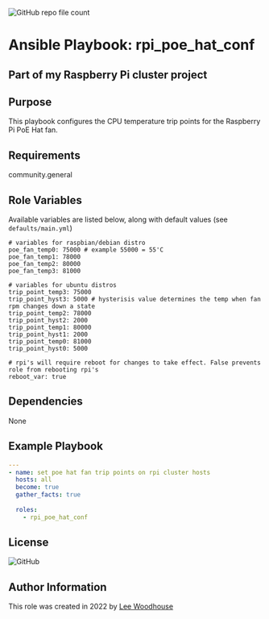 ![GitHub repo file count](https://img.shields.io/github/directory-file-count/lpwoodhouse/playbook_rpi_poe_hat_conf)
# Ansible Playbook: rpi_poe_hat_conf
## Part of my Raspberry Pi cluster project

## Purpose

This playbook configures the CPU temperature trip points for the Raspberry Pi PoE Hat fan.

## Requirements

community.general

## Role Variables

Available variables are listed below, along with default values (see ```defaults/main.yml```)
```shell
# variables for raspbian/debian distro
poe_fan_temp0: 75000 # example 55000 = 55'C
poe_fan_temp1: 78000
poe_fan_temp2: 80000
poe_fan_temp3: 81000

# variables for ubuntu distros
trip_point_temp3: 75000
trip_point_hyst3: 5000 # hysterisis value determines the temp when fan rpm changes down a state
trip_point_temp2: 78000
trip_point_hyst2: 2000
trip_point_temp1: 80000
trip_point_hyst1: 2000
trip_point_temp0: 81000
trip_point_hyst0: 5000

# rpi's will require reboot for changes to take effect. False prevents role from rebooting rpi's
reboot_var: true
```
## Dependencies

None

## Example Playbook
```yaml
---
- name: set poe hat fan trip points on rpi cluster hosts
  hosts: all
  become: true
  gather_facts: true
   
  roles:
    - rpi_poe_hat_conf
```

## License

![GitHub](https://img.shields.io/github/license/lpwoodhouse/playbook_rpi_poe_hat_conf)

## Author Information

This role was created in 2022 by [Lee Woodhouse](https://www.leewoodhouse.com/)
